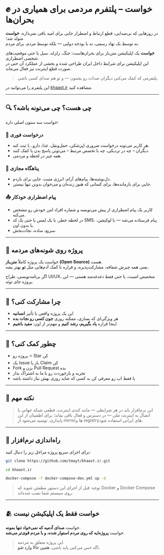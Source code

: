 # ✊ خواست – پلتفرم مردمی برای همیاری در بحران‌ها

در روزهایی که بی‌صدایی، قطع ارتباط و اضطرار جایی برای امید باقی نمی‌ذاره، **خواست** متولد شد؛  
نه توسط یک نهاد رسمی، نه با بودجه دولتی — بلکه توسط مردم، برای مردم.

**خواست** یک اپلیکیشن متن‌باز برای بحران‌هاست: جنگ، زلزله، سیل یا حتی موقعیت‌های شخصی اضطراری.  
این اپلیکیشن برای شرایط داخل ایران طراحی شده و بخشی از عملکرد آن حتی در صورت قطع اینترنت نیز فعال می‌ماند.

> پلتفرمی که کمک می‌کنی دیگران صدات رو بشنون — و تو هم صدای کسی باشی.

این پلتفرم را می‌توانید در [khaast.ir](https://khaast.ir) مشاهده کنید.


---



## 🔍 چی هست؟ چی می‌تونه باشه؟

خواست سه ستون اصلی داره:

### 🚨 درخواست فوری
- هر کاربر می‌تونه درخواست ضروری (پزشکی، حمل‌ونقل، غذا، دارو...) ثبت کنه.
- دیگران – چه در نزدیکی، چه با تخصص مرتبط – می‌تونن پاسخ بدن یا کمک کنند.
- همه چیز در لحظه و مردمی.

### 🛑 پناهگاه مجازی
- دل‌نوشته‌ها، پیام‌های آرام، انرژی مثبت. جایی برای بازدم.
- جایی برای بازمانده‌ها، برای کسانی که هنوز زنده‌ان و می‌خوان بدونن تنها نیستن.

### 📤 پیام اضطراری خودکار
- کاربر یک پیام اضطراری از پیش می‌نویسه و شماره افراد امن خودش رو مشخص می‌کنه.
- در لحظه خطر، با یک لمس یا حتی یک کد SMS، پیام فرستاده می‌شه — با لوکیشن، یا بدون اون.
- سریع، ساده، نجات‌بخش.



---



## 👥 پروژه روی شونه‌های مردمه

خواست یک پروژه کاملاً **متن‌باز (Open Source)** هست.  
یعنی همه چیزش شفافه، مشارکت‌پذیره، و قراره با کمک آدم‌هایی مثل **تو** بهتر بشه.

اگر برنامه‌نویسی، طراح UI/UX، متخصص امنیت، یا حتی فقط دغدغه‌مند هستی — این پروژه جای توئه.



---



## 🌱 چرا مشارکت کنی؟

- این یک پروژه واقعی با تأثیر **انسانیه**
- هر ویژگی‌ای که بسازی، ممکنه روزی **جون کسی رو نجات بده**
- اینجا قراره **یاد بگیریم، رشد کنیم** و مهم‌تر از اون: **مفید باشیم**



---



## 🤝 چطور کمک کنی؟

- پروژه رو ⭐️ Star کن
- یک Issue باز یا Claim کن
- Fork بزن و Pull Request بده
- تجربه و بازخوردت رو با ما به اشتراک بذار
- یا فقط اپ رو معرفی کن به کسی که شاید روزی بهش نیاز داشته باشه



---



## 🧪 نکته مهم

> این نرم‌افزار باید در هر شرایطی — مانند کندی اینترنت، قطعی شبکه جهانی یا اتصال به اینترنت ملی — در دسترس و فعال باقی بماند؛ برای اطمینان از این پایداری، توصیه می‌شود از mirrorها و registryهای ایرانی استفاده شود.



---



## 🚀 راه‌اندازی نرم‌افزار

برای اجرای سریع پروژه مراحل زیر را دنبال کنید:


```bash
git clone https://github.com/tmayt/khaast.ir.git
````

```bash
cd khaast.ir
```

```bash
docker-compose -f docker-compose-dev.yml up -d
```

> توجه: قبل از اجرای این دستور مطمئن شوید که Docker و Docker Compose روی سیستم شما نصب شده‌اند.



---



## 🫂 خواست فقط یک اپلیکیشن نیست

خواست **صدای آدمیه که نمی‌خواد تنها بمونه**.  
خواست **پروژه‌ایه که روی مردم استوار شده، و با مردم قوی‌تر می‌شه**.

> این پروژه متعلق به مردمه.  
> اگه حس می‌کنی باید باشی، **همین حالا وارد شو.**
